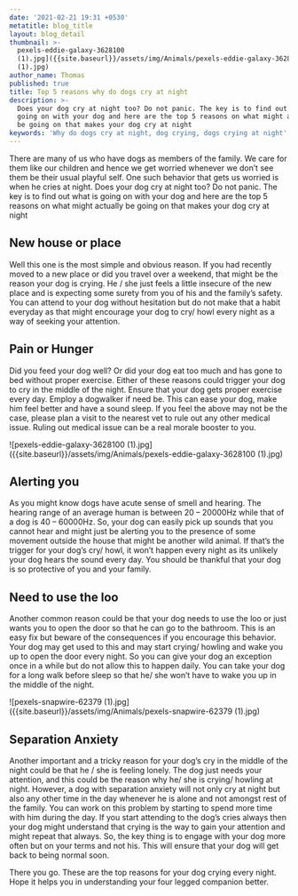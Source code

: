 ```yaml
---
date: '2021-02-21 19:31 +0530'
metatitle: blog_title
layout: blog_detail
thumbnail: >-
  pexels-eddie-galaxy-3628100
  (1).jpg]({{site.baseurl}}/assets/img/Animals/pexels-eddie-galaxy-3628100
  (1).jpg)
author_name: Thomas
published: true
title: Top 5 reasons why do dogs cry at night
description: >-
  Does your dog cry at night too? Do not panic. The key is to find out what is
  going on with your dog and here are the top 5 reasons on what might actually
  be going on that makes your dog cry at night
keywords: 'Why do dogs cry at night, dog crying, dogs crying at night'
---
```


There are many of us who have dogs as members of the family. We care for them like our children and hence we get worried whenever we don’t see them be their usual playful self. One such behavior that gets us worried is when he cries at night. Does your dog cry at night too? Do not panic. The key is to find out what is going on with your dog and here are the top 5 reasons on what might actually be going on that makes your dog cry at night

## New house or place
Well this one is the most simple and obvious reason. If you had recently moved to a new place or did you travel over a weekend, that might be the reason your dog is crying. He / she just feels a little insecure of the new place and is expecting some surety from you of his and the family’s safety. You can attend to your dog without hesitation but do not make that a habit everyday as that might encourage your dog to cry/ howl every night as a way of seeking your attention.

## Pain or Hunger
Did you feed your dog well? Or did your dog eat too much and has gone to bed without proper exercise. Either of these reasons could trigger your dog to cry in the middle of the night. Ensure that your dog gets proper exercise every day. Employ a dogwalker if need be. This can ease your dog, make him feel better and have a sound sleep. If you feel the above may not be the case, please plan a visit to the nearest vet to rule out any other medical issue. Ruling out medical issue can be a real morale booster to you.

![pexels-eddie-galaxy-3628100 (1).jpg]({{site.baseurl}}/assets/img/Animals/pexels-eddie-galaxy-3628100 (1).jpg)


## Alerting you
As you might know dogs have acute sense of smell and hearing. The hearing range of an average human is between 20 – 20000Hz while that of a dog is 40 – 60000Hz. So, your dog can easily pick up sounds that you cannot hear and might just be alerting you to the presence of some movement outside the house that might be another wild animal. If that’s the trigger for your dog’s cry/ howl, it won’t happen every night as its unlikely your dog hears the sound every day. You should be thankful that your dog is so protective of you and your family.

## Need to use the loo
Another common reason could be that your dog needs to use the loo or just wants you to open the door so that he can go to the bathroom. This is an easy fix but beware of the consequences if you encourage this behavior. Your dog may get used to this and may start crying/ howling and wake you up to open the door every night. So you can give your dog an exception once in a while but do not allow this to happen daily. You can take your dog for a long walk before sleep so that he/ she won’t have to wake you up in the middle of the night.

![pexels-snapwire-62379 (1).jpg]({{site.baseurl}}/assets/img/Animals/pexels-snapwire-62379 (1).jpg)


## Separation Anxiety
Another important and a tricky reason for your dog’s cry in the middle of the night could be that he / she is feeling lonely. The dog just needs your attention, and this could be the reason why he/ she is crying/ howling at night. However, a dog with separation anxiety will not only cry at night but also any other time in the day whenever he is alone and not amongst rest of the family. You can work on this problem by starting to spend more time with him during the day. If you start attending to the dog’s cries always then your dog might understand that crying is the way to gain your attention and might repeat that always. So, the key thing is to engage with your dog more often but on your terms and not his. This will ensure that your dog will get back to being normal soon.

There you go. These are the top reasons for your dog crying every night. Hope it helps you in understanding your four legged companion better.
